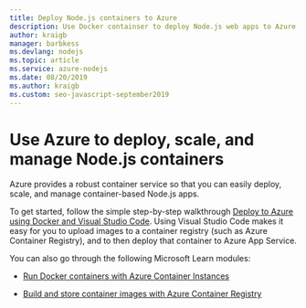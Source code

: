```yaml
---
title: Deploy Node.js containers to Azure
description: Use Docker containser to deploy Node.js web apps to Azure
author: kraigb
manager: barbkess
ms.devlang: nodejs
ms.topic: article
ms.service: azure-nodejs
ms.date: 08/20/2019
ms.author: kraigb
ms.custom: seo-javascript-september2019
---
```


# Use Azure to deploy, scale, and manage Node.js containers

Azure provides a robust container service so that you can easily deploy, scale, and manage container-based Node.js apps.

To get started, follow the simple step-by-step walkthrough [Deploy to Azure using Docker and Visual Studio Code](tutorial-vscode-docker-node-01.md). Using Visual Studio Code makes it easy for you to upload images to a container registry (such as Azure Container Registry), and to then deploy that container to Azure App Service.

You can also go through the following Microsoft Learn modules:

- [Run Docker containers with Azure Container Instances](/learn/modules/run-docker-with-azure-container-instances/)

- [Build and store container images with Azure Container Registry](/learn/modules/build-and-store-container-images/)
